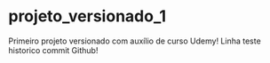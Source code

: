 # projeto_versionado_1
Primeiro projeto versionado com auxílio de curso Udemy!
Linha teste historico commit Github!
